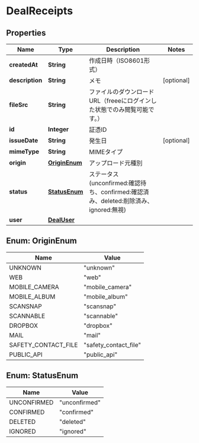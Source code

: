 

# DealReceipts

## Properties

Name | Type | Description | Notes
------------ | ------------- | ------------- | -------------
**createdAt** | **String** | 作成日時（ISO8601形式） | 
**description** | **String** | メモ |  [optional]
**fileSrc** | **String** | ファイルのダウンロードURL（freeeにログインした状態でのみ閲覧可能です。） | 
**id** | **Integer** | 証憑ID | 
**issueDate** | **String** | 発生日 |  [optional]
**mimeType** | **String** | MIMEタイプ | 
**origin** | [**OriginEnum**](#OriginEnum) | アップロード元種別 | 
**status** | [**StatusEnum**](#StatusEnum) | ステータス(unconfirmed:確認待ち、confirmed:確認済み、deleted:削除済み、ignored:無視) | 
**user** | [**DealUser**](DealUser.md) |  | 



## Enum: OriginEnum

Name | Value
---- | -----
UNKNOWN | &quot;unknown&quot;
WEB | &quot;web&quot;
MOBILE_CAMERA | &quot;mobile_camera&quot;
MOBILE_ALBUM | &quot;mobile_album&quot;
SCANSNAP | &quot;scansnap&quot;
SCANNABLE | &quot;scannable&quot;
DROPBOX | &quot;dropbox&quot;
MAIL | &quot;mail&quot;
SAFETY_CONTACT_FILE | &quot;safety_contact_file&quot;
PUBLIC_API | &quot;public_api&quot;



## Enum: StatusEnum

Name | Value
---- | -----
UNCONFIRMED | &quot;unconfirmed&quot;
CONFIRMED | &quot;confirmed&quot;
DELETED | &quot;deleted&quot;
IGNORED | &quot;ignored&quot;




